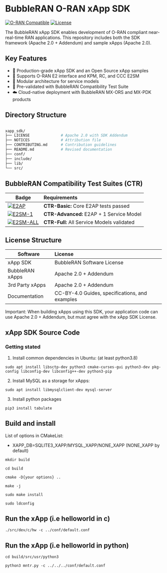 # BubbleRAN O-RAN xApp SDK

[![O-RAN Compatible](https://img.shields.io/badge/O--RAN_Compatible-v2.1-green)](https://www.o-ran.org)
[![License](https://img.shields.io/badge/License-Apache_2.0_With_SDK_Addendum-blue.svg)](LICENSE)

The BubbleRAN xApp SDK enables development of O-RAN compliant near-real-time RAN applications. 
This repository includes both the SDK framework (Apache 2.0 + Addendum) and sample xApps (Apache 2.0).

## Key Features
- 🚀 Production-grade xApp SDK and an Open Source xApp samples
- 📡 Supports O-RAN E2 interface and KPM, RC, and CCC E2SM
- 🧩 Modular architecture for service models
- 🧪 Pre-validated with BubbleRAN Compatibility Test Suite
- ☁️ Cloud-native deployment with BubbleRAN MX-ORS and MX-PDK products

## Directory Structure

```bash

xapp_sdk/
├── LICENSE              # Apache 2.0 with SDK Addendum
├── NOTICES              # Attribution file
├── CONTRIBUTING.md      # Contribution guidelines
├── README.md            # Revised documentation
├── conf/
├── include/
├── lib/
└── src/

```

## BubbleRAN Compatibility Test Suites (CTR)

|Badge	| Requirements| 
| ------------- |:-------------|
| [![E2AP](https://img.shields.io/badge/Compliance-Basic-yellow)](https://www.o-ran.org)	      | **CTR-Basic:** Core E2AP tests passed |
| [![E2SM-1](https://img.shields.io/badge/Compliance-Advanced-orange)](https://www.o-ran.org) 	| **CTR-Advanced:** E2AP + 1 Service Model |
| [![E2SM-ALL](https://img.shields.io/badge/Compliance-Full-green)](https://www.o-ran.org)    	| **CTR-Full:** All Service Models validated | 


## License Structure

| Software  | License |
| ------------- |:-------------|
| xApp SDK				    | BubbleRAN Software License |
| BubbleRAN xApps		  | Apache 2.0 + Addendum	 |
| 3rd Party xApps			| Apache 2.0 + Addendum  | 
| Documentation				| CC-BY-4.0	Guides, specifications, and examples | 

Important: When building xApps using this SDK, your application code can use Apache 2.0 + Addendum, but must agree with the xApp SDK License.

## xApp SDK Source Code
### Getting stated

1. Install common dependencies in Ubuntu:  (at least python3.8)

```
sudo apt install libsctp-dev python3 cmake-curses-gui python3-dev pkg-config libconfig-dev libconfig++-dev python3-pip
```

2. Install MySQL as a storage for xApps:

```
sudo apt install libmysqlclient-dev mysql-server
```

3. Install python packages

```
pip3 install tabulate
```

## Build and install

List of options in CMakeList:

* XAPP_DB=SQLITE3_XAPP/MYSQL_XAPP/NONE_XAPP (NONE_XAPP by default)

```
mkdir build

cd build

cmake -D{your options} ..

make -j

sudo make install

sudo ldconfig

```

## Run the xApp (i.e helloworld in c)

```
./src/dev/c/hw -c ../conf/default.conf
```

## Run the xApp (i.e helloworld in python)

```
cd build/src/usr/python3 

python3 mntr.py -c ../../../conf/default.conf
```


